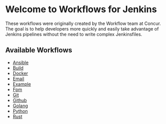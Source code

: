 # Welcome to Workflows for Jenkins

These workflows were originally created by the Workflow team at Concur.
The goal is to help developers more quickly and easily take advantage of Jenkins pipelines without the need to write complex Jenkinsfiles.

## Available Workflows

* [Ansible](ANSIBLE.md)
* [Build](BUILD.md)
* [Docker](DOCKER.md)
* [Email](EMAIL.md)
* [Example](EXAMPLE.md)
* [Fpm](FPM.md)
* [Git](GIT.md)
* [Github](GITHUB.md)
* [Golang](GOLANG.md)
* [Python](PYTHON.md)
* [Rust](RUST.md)
